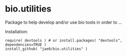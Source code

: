 # bio.utilities

Package to help develop and/or use bio tools in order to ...

Installation:

```
require( devtools ) # or install.packages( "devtools", dependencies=TRUE )
install_github( "jae0/bio.utilities" ) 
```

